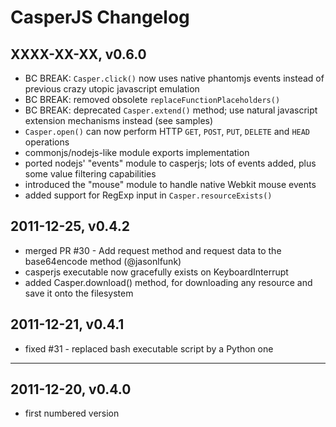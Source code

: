 CasperJS Changelog
==================

XXXX-XX-XX, v0.6.0
------------------

- BC BREAK: `Casper.click()` now uses native phantomjs events instead of previous crazy utopic javascript emulation
- BC BREAK: removed obsolete `replaceFunctionPlaceholders()`
- BC BREAK: deprecated `Casper.extend()` method; use natural javascript extension mechanisms instead (see samples)
- `Casper.open()` can now perform HTTP `GET`, `POST`, `PUT`, `DELETE` and `HEAD` operations
- commonjs/nodejs-like module exports implementation
- ported nodejs' "events" module to casperjs; lots of events added, plus some value filtering capabilities
- introduced the "mouse" module to handle native Webkit mouse events
- added support for RegExp input in `Casper.resourceExists()`

2011-12-25, v0.4.2
------------------

- merged PR #30 - Add request method and request data to the base64encode method (@jasonlfunk)
- casperjs executable now gracefully exists on KeyboardInterrupt
- added Casper.download() method, for downloading any resource and save it onto the filesystem

2011-12-21, v0.4.1
------------------

- fixed #31 - replaced bash executable script by a Python one

---

2011-12-20, v0.4.0
------------------

- first numbered version
